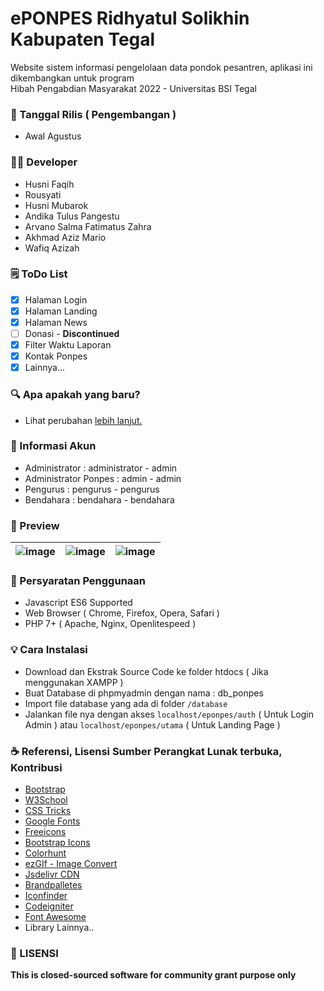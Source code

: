 # ePONPES Ridhyatul Solikhin Kabupaten Tegal

Website sistem informasi pengelolaan data pondok pesantren, aplikasi ini dikembangkan untuk program  
Hibah Pengabdian Masyarakat 2022 - Universitas BSI Tegal

### 📆 Tanggal Rilis ( Pengembangan )
- Awal Agustus

### 👨‍💻 Developer
- Husni Faqih
- Rousyati
- Husni Mubarok
- Andika Tulus Pangestu
- Arvano Salma Fatimatus Zahra
- Akhmad Aziz Mario
- Wafiq Azizah
	
### 🗒 ToDo List
- [x] Halaman Login
- [x] Halaman Landing
- [x] Halaman News
- [ ] Donasi - **Discontinued**
- [x] Filter Waktu Laporan
- [x] Kontak Ponpes
- [x] Lainnya...

### 🔍 Apa apakah yang baru?

- Lihat perubahan [lebih lanjut.](../main/changelogs.md)

### 👥 Informasi Akun
- Administrator         : administrator - admin 
- Administrator Ponpes  : admin - admin
- Pengurus              : pengurus - pengurus
- Bendahara             : bendahara - bendahara

### 📸 Preview  

|![image](https://user-images.githubusercontent.com/62005221/184621665-02f6c6c9-7579-4cd6-907b-e6d2bac4a1c3.png)|![image](https://user-images.githubusercontent.com/62005221/184621781-b3857ba3-ad52-42fc-9eeb-0fbb35daccbf.png)|![image](https://user-images.githubusercontent.com/62005221/184621907-8d9459d6-3db2-49c1-b9f8-9901257b14b6.png)|
|-----|-----|-----|  

### 📝 Persyaratan Penggunaan
- Javascript ES6 Supported
- Web Browser ( Chrome, Firefox, Opera, Safari )
- PHP 7+ ( Apache, Nginx, Openlitespeed )

### 💡 Cara Instalasi
- Download dan Ekstrak Source Code ke folder htdocs ( Jika menggunakan XAMPP )
- Buat Database di phpmyadmin dengan nama : db_ponpes
- Import file database yang ada di folder ```/database```
- Jalankan file nya dengan akses ```localhost/eponpes/auth``` ( Untuk Login Admin ) atau ```localhost/eponpes/utama``` ( Untuk Landing Page )

### ☕ Referensi, Lisensi Sumber Perangkat Lunak terbuka, Kontribusi
- [Bootstrap](https://getbootstrap.com/)
- [W3School](https://w3school.com)
- [CSS Tricks](https://csstricks.com)
- [Google Fonts](https://fonts.google.com)
- [Freeicons](https://freeicons.io/icon-list/iconly-essential-icons)
- [Bootstrap Icons](https://icons.getbootstrap.com/)
- [Colorhunt](https://colorhunt.co/)
- [ezGIf - Image Convert](https://ezgif.com/png-to-webp/)
- [Jsdelivr CDN](www.jsdelivr.com)
- [Brandpalletes](https://brandpalettes.com)
- [Iconfinder](https://www.iconfinder.com/iconsets/education-759)
- [Codeigniter](https://www.codeigniter.com/)
- [Font Awesome](https://fontawesome.com/)
- Library Lainnya..

### 📜 LISENSI

**This is closed-sourced software for community grant purpose only**
